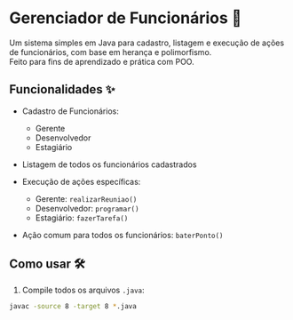# Gerenciador de Funcionários 👥

Um sistema simples em Java para cadastro, listagem e execução de ações de funcionários, com base em herança e polimorfismo.  
Feito para fins de aprendizado e prática com POO.

## Funcionalidades ✨

- Cadastro de Funcionários:
  - Gerente
  - Desenvolvedor
  - Estagiário

- Listagem de todos os funcionários cadastrados
- Execução de ações específicas:
  - Gerente: `realizarReuniao()`
  - Desenvolvedor: `programar()`
  - Estagiário: `fazerTarefa()`
- Ação comum para todos os funcionários: `baterPonto()`

## Como usar 🛠️

1. Compile todos os arquivos `.java`:

```bash
javac -source 8 -target 8 *.java
